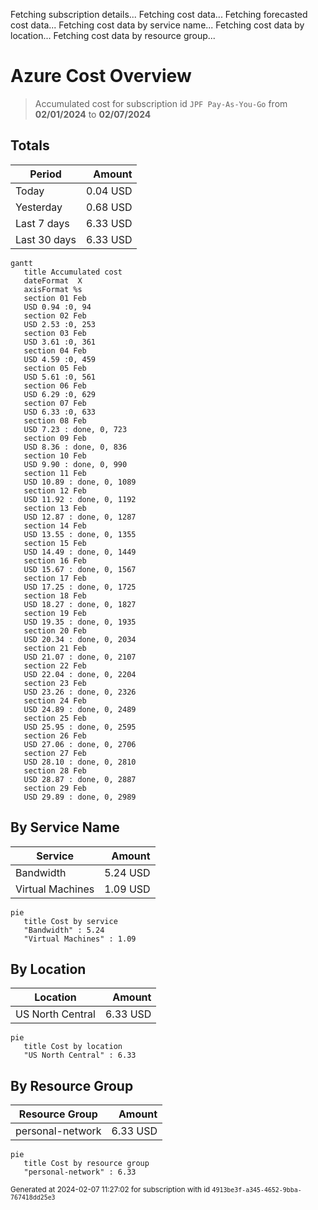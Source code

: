 Fetching subscription details...
Fetching cost data...
Fetching forecasted cost data...
Fetching cost data by service name...
Fetching cost data by location...
Fetching cost data by resource group...
# Azure Cost Overview

> Accumulated cost for subscription id `JPF Pay-As-You-Go` from **02/01/2024** to **02/07/2024**

## Totals

|Period|Amount|
|---|---:|
|Today|0.04 USD|
|Yesterday|0.68 USD|
|Last 7 days|6.33 USD|
|Last 30 days|6.33 USD|

```mermaid
gantt
   title Accumulated cost
   dateFormat  X
   axisFormat %s
   section 01 Feb
   USD 0.94 :0, 94
   section 02 Feb
   USD 2.53 :0, 253
   section 03 Feb
   USD 3.61 :0, 361
   section 04 Feb
   USD 4.59 :0, 459
   section 05 Feb
   USD 5.61 :0, 561
   section 06 Feb
   USD 6.29 :0, 629
   section 07 Feb
   USD 6.33 :0, 633
   section 08 Feb
   USD 7.23 : done, 0, 723
   section 09 Feb
   USD 8.36 : done, 0, 836
   section 10 Feb
   USD 9.90 : done, 0, 990
   section 11 Feb
   USD 10.89 : done, 0, 1089
   section 12 Feb
   USD 11.92 : done, 0, 1192
   section 13 Feb
   USD 12.87 : done, 0, 1287
   section 14 Feb
   USD 13.55 : done, 0, 1355
   section 15 Feb
   USD 14.49 : done, 0, 1449
   section 16 Feb
   USD 15.67 : done, 0, 1567
   section 17 Feb
   USD 17.25 : done, 0, 1725
   section 18 Feb
   USD 18.27 : done, 0, 1827
   section 19 Feb
   USD 19.35 : done, 0, 1935
   section 20 Feb
   USD 20.34 : done, 0, 2034
   section 21 Feb
   USD 21.07 : done, 0, 2107
   section 22 Feb
   USD 22.04 : done, 0, 2204
   section 23 Feb
   USD 23.26 : done, 0, 2326
   section 24 Feb
   USD 24.89 : done, 0, 2489
   section 25 Feb
   USD 25.95 : done, 0, 2595
   section 26 Feb
   USD 27.06 : done, 0, 2706
   section 27 Feb
   USD 28.10 : done, 0, 2810
   section 28 Feb
   USD 28.87 : done, 0, 2887
   section 29 Feb
   USD 29.89 : done, 0, 2989
```

## By Service Name

|Service|Amount|
|---|---:|
|Bandwidth|5.24 USD|
|Virtual Machines|1.09 USD|

```mermaid
pie
   title Cost by service
   "Bandwidth" : 5.24
   "Virtual Machines" : 1.09
```

## By Location

|Location|Amount|
|---|---:|
|US North Central|6.33 USD|

```mermaid
pie
   title Cost by location
   "US North Central" : 6.33
```

## By Resource Group

|Resource Group|Amount|
|---|---:|
|personal-network|6.33 USD|

```mermaid
pie
   title Cost by resource group
   "personal-network" : 6.33
```

<sup>Generated at 2024-02-07 11:27:02 for subscription with id `4913be3f-a345-4652-9bba-767418dd25e3`</sup>

